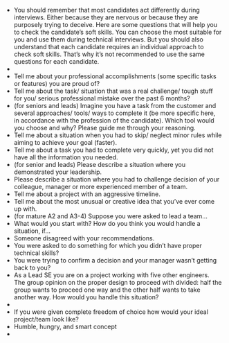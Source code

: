 * You should remember that most candidates act differently during interviews. Either because they are nervous or because they are purposely trying to deceive. Here are some questions that will help you to check the candidate’s soft skills. You can choose the most suitable for you and use them during technical interviews. But you should also understand that each candidate requires an individual approach to check soft skills. That’s why it’s not recommended to use the same questions for each candidate.
* 
* Tell me about your professional accomplishments (some specific tasks or features) you are proud of?
* Tell me about the task/ situation that was a real challenge/ tough stuff for you/ serious professional mistake over the past 6 months?
* (for seniors and leads) Imagine you have a task from the customer and several approaches/ tools/ ways to complete it (be more specific here, in accordance with the profession of the candidate). Which tool would you choose and why? Please guide me through your reasoning.
* Tell me about a situation when you had to skip/ neglect minor rules while aiming to achieve your goal (faster).
* Tell me about a task you had to complete very quickly, yet you did not have all the information you needed.
* (for senior and leads) Please describe a situation where you demonstrated your leadership.
* Please describe a situation where you had to challenge decision of your colleague, manager or more experienced member of a team.
* Tell me about a project with an aggressive timeline.
* Tell me about the most unusual or creative idea that you’ve ever come up with.
* (for mature A2 and A3-4) Suppose you were asked to lead a team…
* What would you start with? How do you think you would handle a situation, if…
* Someone disagreed with your recommendations.
* You were asked to do something for which you didn’t have proper technical skills?
* You were trying to confirm a decision and your manager wasn’t getting back to you?
* As a Lead SE you are on a project working with five other engineers. The group opinion on the proper design to proceed with divided: half the group wants to proceed one way and the other half wants to take another way. How would you handle this situation?
* 
* If you were given complete freedom of choice how would your ideal project/team look like?
* Humble, hungry, and smart concept
* 